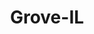 ---
title: Grove-IL
slug: grove-il
f_state:
- cms/state/illinois.md
f_locations:
- cms/payday-loan/75th-and-janes-currency-exch-140.md
- cms/payday-loan/advanced-payment-solutions-3534.md
- cms/payday-loan/cash-express-collections-7432.md
- cms/payday-loan/patel-mahindra-d-md-23464.md
- cms/payday-loan/short-term-loans-26393.md
updated-on: '2024-05-30T13:41:28.615Z'
created-on: '2024-05-30T13:41:28.615Z'
published-on: '2024-05-30T13:54:32.469Z'
f_city: Grove
layout: '[city].html'
tags: city
---